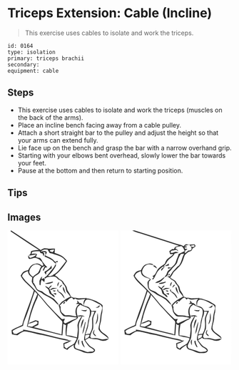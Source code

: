 # Triceps Extension: Cable (Incline)
> This exercise uses cables to isolate and work the triceps.

``` 
id: 0164 
type: isolation 
primary: triceps brachii 
secondary:  
equipment: cable 
``` 

## Steps

 - This exercise uses cables to isolate and work the triceps (muscles on the back of the arms).
 - Place an incline bench facing away from a cable pulley.
 - Attach a short straight bar to the pulley and adjust the height so that your arms can extend fully.
 - Lie face up on the bench and grasp the bar with a narrow overhand grip.
 - Starting with your elbows bent overhead, slowly lower the bar towards your feet.
 - Pause at the bottom and then return to starting position.

## Tips


## Images

<svg width="187pt" height="300" viewBox="0 0 187 225" xmlns="http://www.w3.org/2000/svg">
  <g fill="#FFF">
    <path d="M0 0h5.79c-.14.38-.44 1.13-.58 1.51C21.01 12 36.76 22.62 52.78 32.78c-4.38.03-8.69.81-12.91 1.96-.45 1.72-.91 3.44-1.37 5.16-1.02.8-2.03 1.61-3.04 2.43 4.36-.16 8.49-1.66 12.8-2.1-2.16 3.8-6.56 4.81-10.4 6.04a92.68 92.68 0 0 0-3.02-4.32c.13 2.04-.28 5.12 2.1 6 4.06-.04 7.98-2.91 12.05-1.35 3.8 1.08 6.63 3.92 9.27 6.69a190.6 190.6 0 0 0 2.3 5.27c-.74.36-1.49.72-2.24 1.09-2.61-1.99-5.5-4.34-9.01-3.89-3.02.5-6.26.97-8.74 2.9-2.7 2-4.16 5.12-5.7 8-2.34.66-4.73 1.24-6.93 2.3-2.78 1.52-4.15 4.54-5.76 7.1 4.71 10.51 15.09 16.39 22.19 25.02-5.65 19.68-14.76 38.24-19.69 58.14-5.98 2.77-12.11 5.24-17.79 8.62.14 2.32.28 4.65.58 6.96 3.03.68 6.09 1.29 9.17 1.71 3.74-2.65 7.4-6.14 12.13-6.71 10.05.85 19.52 4.72 29.49 6.07 15.2 3.57 30.34 7.34 45.66 10.38-3.35 1.07-6.66 2.22-9.89 3.61.18 2.72.35 5.44.51 8.16 2.01 1.02 4.05 1.99 6.12 2.9 2.97-3.51 6.87-5.9 10.72-8.3-.14 2.6.17 5.77 2.78 7.08 3.54 1.65 7.45 2.31 10.93 4.11 5.45 2.8 11.83 3.27 17.79 2.17 2.26-.46 4.83-2.48 4.32-5.02-2.13-3.67-6.77-4.48-9.5-7.51-2.5-2.83-5.03-5.65-6.91-8.95 2.06-1.25 4.17-2.39 6.3-3.5 3.42 1.57 7.19 1.97 10.91 1.94 5.25-.1 9.78 3.64 15.11 2.77 2.82.04 5.12-1.73 7.19-3.42-3.8-.09-7.47 1.13-11.26 1.04-3.74-.38-7.19-2.34-11-2.25-2.36.08-4.71.22-7.07.33-.46-.64-1.38-1.91-1.85-2.54.73-4.61 2.86-8.76 4.71-12.97 1.11-5.83-.12-11.81.36-17.68.73-4.57 3.09-8.65 5.06-12.77-2.63-.02-5.27.05-7.9.22-1.51-2.61-2.97-5.62-5.83-6.98-2.37-1.02-4.92-1.54-7.35-2.4 1.08-3.69 1.42-8.75 5.87-10 8.19.06 14.8 5.45 21.98 8.61 1.76 1.18 2.67 3.27 3.43 5.18-.34 3-1.43 5.87-2.02 8.83-1.49 5.25-1.15 10.78-2.38 16.08-.66 3.71-2.01 7.35-1.96 11.16 1.43 3.81 4.86 6.37 7.97 8.79 3.35 2.22 6.29 4.96 9.49 7.37-2.21-7.62-12.34-8.77-15.09-16.13-1.32-4.4.8-8.79 1.65-13.07 1.22-4.8.48-9.88 2.17-14.58.44-4.17.89-8.41.71-12.61-3.19-2.88-7.17-4.79-10.86-6.96-5.5-1.79-10.92-4.46-16.81-4.5l1.4-.91c-3.94.43-7.91.38-11.85.7-3.54.34-6.9-1.5-10.45-.99-1.56-.6-3.15-1.14-4.75-1.63-.96-3.47-2.91-6.51-4.89-9.46-1.97-2.77-1.47-6.6-3.68-9.23-1.5-1.91-3.09-3.76-4.17-5.95-1.53-3.38-5.62-4.12-8.04-6.64-1.57-1.79-3.49-3.2-5.69-4.13l.76-1.89C89 68.15 95.1 59.96 100.32 51.35c-2.79-3.12-5.43-6.5-9.11-8.62-3.78-2.18-8-3.41-12.03-5.01.32-2.35.55-4.71.63-7.08-2.64-.14-5.28.03-7.92.16-3.37.12-6.65-1.13-10.02-.84-2.17.57-4.02 1.88-5.94 2.98C39.37 21.85 22.74 10.84 6.02 0H187v225H0V0m147.9 129.81c2.97.91 8.35.03 6.81-4.17-1.55 2.44-4.04 3.65-6.81 4.17m3.62 8.88c-1.02 4.31-.16 8.88-1.57 13.12-.67 2.18-1.44 4.34-1.85 6.6 4.79-5.31 4.62-13.12 3.42-19.72m-5.29 28.01c-1.09 1.99-2.3 4.04-2.5 6.35 1.25 2.13 2.83 4.47 5.39 5.04-.81-2.06-2.44-3.55-4.07-4.97.49-2.12 1.17-4.23 1.18-6.42z"/>
    <path d="M55.66 35.71C57.31 34.4 59 33 61 32.27c2.18-.27 4.38-.12 6.56-.1 1.09 1.99 2.25 3.94 3.35 5.92 2.59.44 5.17 1.01 7.58 2.07 5.47 1.44 11.01 3.12 15.53 6.67 1.42 1.63 2.91 3.2 4.49 4.68-3.21 4.44-6.8 8.56-10.07 12.95-3.27 4.26-7.21 8.11-12.16 10.37l.56.47c-2.82.61-5.77 2.63-8.62 1.09 5.49-4.53 9.34-10.51 13.04-16.48.06-.75.2-2.24.27-2.99-.33.09-.97.28-1.29.37-1.28 4.49-4.88 7.6-7.56 11.24-3.13 4.2-6.44 8.42-10.88 11.33.49.4.97.81 1.44 1.23 1.67-.98 3.12-2.97 5.25-2.72 3.78-.31 7.66-1.08 11.44-.4 3.03.63 4.06 4.15 6.95 5.06 3.03 1.26 5.68 3.45 6.23 6.84 4.53 2.83 4.91 8.27 6.1 12.94 2.02 3 4.55 5.65 6.57 8.67-4.57 1.47-8.05 4.89-12.2 7.15-3.22 1.79-5.1 5.07-7.55 7.7 1.8 3.38 1.72 7.29 2.81 10.87 1.53 2.41 3.18 4.81 5.24 6.8 3.14 1.3 6.6 1.02 9.91.88 4.29.35 8.52 1.34 12.82 1.64-.34.49-1.02 1.49-1.36 1.99-6.64 1.7-12.37 5.57-18.71 8.02-.79-.79-1.58-1.6-2.35-2.4.74-1.86 1.5-3.71 2.26-5.55-2.05.04-4.54 1.68-6.21-.22-8.32-7.62-15.89-16.02-23.59-24.25-10.94-13.9-23.06-26.89-36.06-38.87-2.32-2.59-4.35-5.42-6.38-8.24.93-5.05 5.8-7.12 10.16-8.53-.2 4.84 3.18 8.34 7.16 10.47-.35 2.38-.88 4.73-.94 7.14.59 2.97 2.76 5.26 4.39 7.7 1.72 2.3 2.58 5.21 4.74 7.19 2.17 2.05 5.3 2.5 7.65 4.31 6.14 5.24 14.47 7.05 20.29 12.77 2.86 2.5 4.98 6.01 8.69 7.37-2.37-3.82-5.59-7.03-8.51-10.42-5.92-4.27-13.26-6.45-18.59-11.57-3.33-2.32-8.64-2.02-10.64-6.1-1.3-3.1-2.97-6.02-4.66-8.92l-.78.02c-.05-2.63-.35-5.3.17-7.89 2.41-5.62 11.16-5.97 11.84-12.59.73-3.76 3.41-7.62 7.48-8.03-1.55 2.36-2.86 4.89-3.45 7.67.4-.02 1.19-.07 1.59-.09.77-1.71 1.6-3.39 2.5-5.04 1.18-.17 2.36-.37 3.53-.6-3.48-2.74-5.92-6.34-8.46-9.89-.85-2.1-2.18-3.92-3.67-5.6-2.39-.45-4.74-1.04-7.09-1.64.67-1.63 1.28-3.28 1.83-4.95-3.01-.93-6.1-1-9.13-.09l.92-3.48c4.14-1.32 8.49-1.17 12.78-1.11.27 2.77 2.2 3.71 4.75 3.69.72 1.7 1.36 3.44 2.1 5.14.2-1.66.34-3.36.93-4.95a23.93 23.93 0 0 0-2.45-2.38c1.42.02 2.85.05 4.27.14-.07 1.49-.14 2.98-.19 4.47 1.34-1.39 2.68-3.03 2.22-5.09-2.92-2.65-6.8-.62-10.18-.41m7.25 9.28l.51-.8c4.23 2.12 8.66 3.88 12.57 6.6 1.78 2.25 3.96 4.11 6.18 5.91-.33-.83-.97-2.48-1.29-3.3.89.03 2.68.08 3.58.11 0-.56-.01-1.67-.01-2.23-1.41.51-2.78 1.11-4.22 1.51-1.93-1.72-3.53-3.8-5.73-5.2-3.67-2.75-8.33-3.67-12.04-6.34.16 1.25.31 2.49.45 3.74m-.14 24.19c-.12.41-.36 1.22-.49 1.63.81 1.25 1.6 2.5 2.4 3.75.24-1.46.51-2.92.71-4.39 3.05-2.09 5.75-4.68 9.01-6.49-.09-1.58-.19-3.16-.33-4.73-2.41 4.6-6.65 8.04-11.3 10.23m-9.1 15.75c.09 2.21.16 4.42.17 6.64.46.18 1.39.53 1.86.71.2-3.1.05-6.43 1.81-9.16 1.5 1.24 2.96 2.52 4.42 3.8.27-1.55.52-3.11.78-4.66-.54-.67-1.07-1.35-1.61-2.02-.92.49-2.75 1.49-3.67 1.98.18-1.23.55-3.7.74-4.94-2.04 2.2-3.22 4.98-4.5 7.65m9.28 4.34c4.44 1.91 9.58-.01 13.66-2.11-.14-.28-.42-.83-.56-1.11-4.25 1.52-8.79 1.89-13.1 3.22m21.29 4.97c1.16-2.44 2.09-5 2.7-7.63-2.54 1.71-3.53 4.69-2.7 7.63m3.19 2.32c1.75-1.52 3.32-3.23 4.68-5.1-2.71.17-4.23 2.65-4.68 5.1m-18.2.34c-1.91-1.3-3.72-2.88-6.06-3.35 1.42 2.01 3.34 3.54 5.05 5.27 2.36 2.44 1.13 6.91 4.35 8.67 2.51 1.56 4.15 4.51 7.27 4.95-.97-1.98-1.92-4.19-4.05-5.19-2.29-.81-2.48-3.32-3.27-5.26-1.21-1.32-1.71-3.05-2.39-4.66a16.22 16.22 0 0 0 4.65-4.65c-2.74-.04-3.99 2.44-5.55 4.22m24.13-2.22c-1.06 4.94 2.17 9.01 4.99 12.64-2.06-4.06-2.08-9-4.99-12.64m-21.97 4.49c.62.39 1.24.79 1.86 1.18 3.06-2.43 6.97-1.86 10.46-2.99-2.49-.38-5.02-.71-7.54-.64-1.63.74-3.15 1.71-4.78 2.45m12.55 2.88c1.8 1.92 4.11 3.24 6.06 4.99 2.47 2.16 3.61 5.41 6.08 7.59-1.04-5.56-5.3-10.14-10.5-12.13-.34-1.36-.7-2.72-1.13-4.05-.28 1.15-1.01 2.39-.51 3.6m-8.2-.83c1.56.89 4.75 3.15 4.98-.06-1.66-.03-3.32-.01-4.98.06m1.17 4.69c1.52.9 3.09 1.73 4.66 2.54l.4-2.68c-1.69.07-3.37.09-5.06.14z"/>
    <path d="M71.17 33.5c2.4-.75 4.86-1.39 7.4-1.15-.59 1.67-1.61 3.07-2.99 4.17-1.38-.51-2.77-.99-4.17-1.44l-.24-1.58zM45.8 57.31c3.95-1.18 8.13.51 10.95 3.3-2.38 3.28-2.89 7.53-5.41 10.69-2.78 2.23-5.97 3.96-8.41 6.62-3.02-1.71-5.81-4.35-6.36-7.94.52-5.42 3.79-11.01 9.23-12.67zM27.6 153.9c7.31-16.66 12.24-34.22 18.3-51.35 1.46 1.5 2.89 3.03 4.33 4.56-2.65 7.57-6.53 14.65-8.84 22.35-3.96 10.45-5.97 21.45-8.71 32.24 9.93 3.26 20.26 5.12 30.34 7.87 9.82 2.28 19.53 5.02 29.4 7.06.82-6.38.97-12.81 1.45-19.22 1.47.84 2.95 1.73 4.67 1.97a70.922 70.922 0 0 0-.44 17.65c3.43.79 6.79 1.88 10.26 2.53 2.8.71 5.9.64 8.37 2.31-1.3 2.81-2.81 5.5-4.27 8.22-4.1 3.25-9.21 4.98-12.9 8.79-1.27-.93-2.66-1.73-3.71-2.92-.16-1.64-.11-3.29-.12-4.94 3.24-.86 6.28-2.3 9.11-4.09 1.01-.46 2-.93 2.99-1.42-.84-.03-2.53-.1-3.37-.13-4.21-1.9-8.76-2.89-13.31-3.59-14.04-3.07-27.8-7.25-41.9-10.04-7.72-1.62-15.3-3.99-23.15-4.9.12.45.37 1.34.49 1.79-4.19 1.35-7.96 3.65-11.84 5.66-1.46-.25-2.92-.49-4.38-.72-.61-1.49-1.22-2.98-1.84-4.46 5.33-4.01 11.91-5.79 17.78-8.83.34-2.15.62-4.32 1.29-6.39z"/>
    <path d="M51.4 108.19c5.5 5.7 10.41 11.9 15.39 18.05 8.37 8.64 16.22 17.75 24.72 26.26 1.44 1.5.64 3.65.58 5.46-.64 5.76-.76 11.55-1.17 17.32-4.71-2.16-9.91-2.71-14.84-4.14-10.68-2.67-21.23-5.82-31.94-8.34 2.54-1.36 5.08-2.72 7.73-3.84.18-2.15.35-4.29.49-6.43-1.78-.44-3.55-.86-5.32-1.31-3.85 1.92-7.96 3.26-11.83 5.13 1.58-4.71 2.96-9.49 4.02-14.35 3.03-9.47 6.21-18.95 10.76-27.82.93-1.86 1.09-3.97 1.41-5.99zM98.76 120.46c2.62-3.11 5.44-6.51 9.54-7.6 1.05 1.19 2.1 2.38 3.19 3.53.53-.52 1.59-1.57 2.12-2.1 5.09 4.1 11.5.79 17.26 1.07-2.6 2.48-3.53 6.01-2.79 9.5-.28.54-.56 1.08-.86 1.61-1.64-2.42-3.56-4.69-6.76-4.6-.9-1.52-1.9-2.98-3.04-4.34.05 1.42.14 2.84.27 4.26-.92.58-1.84 1.18-2.75 1.79 2.1.07 4.2.13 6.3.26-7.16 4.14-8.43 13.66-5.15 20.71-2.74.04-5.44-.4-8.07-1.11-3.64-1.05-7.46-.55-11.2-.66-2.18-1.69-4.36-3.42-6.19-5.48-1.06-2.86-1.85-6.03-1.06-9.06-.62-.49-1.25-.97-1.87-1.45 2.77-3.4 6.11-6.38 9.97-8.46.36.71.72 1.42 1.09 2.13m-2.44-.24c-1.27.5-2.95 1.69-2.46 3.26 1.26.61 4.3-2.62 2.46-3.26z"/>
    <path d="M122.48 124.95c4.87 2.96 11.07 3.6 15.31 7.47 2.82 7.49-1.69 15.01-2.57 22.45-.9 9.93-6.31 18.94-6.35 29 2.55 4.09 5.26 8.12 8.51 11.68 2.82 2.07 6.25 3.36 8.36 6.31-.52.5-1.54 1.49-2.06 1.99-2.94-.06-5.84.35-8.73.84-3.47-.33-6.52-2.25-9.87-3.1-3.19-1.08-6.56-1.63-9.64-3-1.92-1.05-2.28-3.57-1.86-5.52 1.65-4.27 4.14-8.2 5.54-12.57.87-6.13.98-12.36.8-18.55-.51-6.38 3.76-11.61 5.76-17.36 1.02.1 3.05.29 4.07.39-3.5-3.07-8.01-2.25-12.08-1.17-1.18-4.81-2.03-10.13.31-14.76 1.22-1.63 2.95-2.79 4.5-4.1m1.21 9.21c2.56 1.47 5.42 2.17 8.38 2.01.61-.87 1.23-1.74 1.83-2.63-3.3 1.76-6.75-.02-10.21.62m.78 21.89c-.6 2.99-1.37 6.06-.72 9.11 1.01-5.49 4.06-10.46 4.4-16.08-2.24 1.65-3.03 4.41-3.68 6.97m6.22-1.92c-1.93 6.67-3.74 13.41-4.73 20.3 3.77-6.02 3.77-13.37 5.63-20.06-.23-.06-.68-.18-.9-.24m-10.48 39.28c.26-3.39-.11-6.79.4-10.16-3.09 2.63-2.1 7.04-.4 10.16m4.36-7.24c.11 4.2 2.13 8.25 5.32 10.98-.95-3.93-3.72-7.36-3.37-11.57-.49.15-1.47.44-1.95.59z"/>
    <path d="M141.04 136.44c1.79.17 3.57.31 5.36.42-1.47 4.03-3.51 7.92-4.18 12.2.15 5.6.97 11.3-.28 16.85-.88 2.78-2.26 5.37-3.48 8.02-2.45.33-4.94.47-7.33 1.19 1.37-5.42 4.18-10.42 4.71-16.05.29-3.86 1.85-7.49 1.91-11.37 2.26-3.34 3.19-7.27 3.29-11.26zM118.91 146.56c-.45-.58-.89-1.16-1.33-1.74 2.42-.14 4.84-.31 7.26-.52-2.91 4.21-5.77 8.62-6.81 13.71-.66 2.99.38 5.98.3 8.98-.2 4.45-1.03 8.84-1.35 13.27-1.01-.32-2.04-.64-3.06-.93-4.7-1.56-9.62-2.56-14.55-2.87-.15-6.31.81-12.58 1.84-18.78 4.94-1.98 8.84-5.79 13.79-7.7 1.56-.8 2.65-2.24 3.91-3.42zM35.11 156.82c4.23-.18 7.93-2.43 11.87-3.68 2.39-.44 4.75 1.69 2.95 3.96-2.64 2.06-5.89 3.15-8.66 5.03-2.46-.36-4.91-.75-7.38-1.04.42-1.42.83-2.84 1.22-4.27zM130.64 176.91c2.27-1.24 4.75-1.71 7.31-1.28-.14 4.33-4.11 5.82-7.41 7.42.06-2.05.1-4.1.1-6.14z"/>
  </g>
  <g fill="#333">
    <path d="M5.79 0h.23c16.72 10.84 33.35 21.85 49.91 32.94 1.92-1.1 3.77-2.41 5.94-2.98 3.37-.29 6.65.96 10.02.84 2.64-.13 5.28-.3 7.92-.16-.08 2.37-.31 4.73-.63 7.08 4.03 1.6 8.25 2.83 12.03 5.01 3.68 2.12 6.32 5.5 9.11 8.62C95.1 59.96 89 68.15 80.96 74.33l-.76 1.89c2.2.93 4.12 2.34 5.69 4.13 2.42 2.52 6.51 3.26 8.04 6.64 1.08 2.19 2.67 4.04 4.17 5.95 2.21 2.63 1.71 6.46 3.68 9.23 1.98 2.95 3.93 5.99 4.89 9.46 1.6.49 3.19 1.03 4.75 1.63 3.55-.51 6.91 1.33 10.45.99 3.94-.32 7.91-.27 11.85-.7l-1.4.91c5.89.04 11.31 2.71 16.81 4.5 3.69 2.17 7.67 4.08 10.86 6.96.18 4.2-.27 8.44-.71 12.61-1.69 4.7-.95 9.78-2.17 14.58-.85 4.28-2.97 8.67-1.65 13.07 2.75 7.36 12.88 8.51 15.09 16.13-3.2-2.41-6.14-5.15-9.49-7.37-3.11-2.42-6.54-4.98-7.97-8.79-.05-3.81 1.3-7.45 1.96-11.16 1.23-5.3.89-10.83 2.38-16.08.59-2.96 1.68-5.83 2.02-8.83-.76-1.91-1.67-4-3.43-5.18-7.18-3.16-13.79-8.55-21.98-8.61-4.45 1.25-4.79 6.31-5.87 10 2.43.86 4.98 1.38 7.35 2.4 2.86 1.36 4.32 4.37 5.83 6.98 2.63-.17 5.27-.24 7.9-.22-1.97 4.12-4.33 8.2-5.06 12.77-.48 5.87.75 11.85-.36 17.68-1.85 4.21-3.98 8.36-4.71 12.97.47.63 1.39 1.9 1.85 2.54 2.36-.11 4.71-.25 7.07-.33 3.81-.09 7.26 1.87 11 2.25 3.79.09 7.46-1.13 11.26-1.04-2.07 1.69-4.37 3.46-7.19 3.42-5.33.87-9.86-2.87-15.11-2.77-3.72.03-7.49-.37-10.91-1.94-2.13 1.11-4.24 2.25-6.3 3.5 1.88 3.3 4.41 6.12 6.91 8.95 2.73 3.03 7.37 3.84 9.5 7.51.51 2.54-2.06 4.56-4.32 5.02-5.96 1.1-12.34.63-17.79-2.17-3.48-1.8-7.39-2.46-10.93-4.11-2.61-1.31-2.92-4.48-2.78-7.08-3.85 2.4-7.75 4.79-10.72 8.3-2.07-.91-4.11-1.88-6.12-2.9-.16-2.72-.33-5.44-.51-8.16 3.23-1.39 6.54-2.54 9.89-3.61-15.32-3.04-30.46-6.81-45.66-10.38-9.97-1.35-19.44-5.22-29.49-6.07-4.73.57-8.39 4.06-12.13 6.71-3.08-.42-6.14-1.03-9.17-1.71-.3-2.31-.44-4.64-.58-6.96 5.68-3.38 11.81-5.85 17.79-8.62 4.93-19.9 14.04-38.46 19.69-58.14-7.1-8.63-17.48-14.51-22.19-25.02 1.61-2.56 2.98-5.58 5.76-7.1 2.2-1.06 4.59-1.64 6.93-2.3 1.54-2.88 3-6 5.7-8 2.48-1.93 5.72-2.4 8.74-2.9 3.51-.45 6.4 1.9 9.01 3.89.75-.37 1.5-.73 2.24-1.09a190.6 190.6 0 0 1-2.3-5.27c-2.64-2.77-5.47-5.61-9.27-6.69-4.07-1.56-7.99 1.31-12.05 1.35-2.38-.88-1.97-3.96-2.1-6a92.68 92.68 0 0 1 3.02 4.32c3.84-1.23 8.24-2.24 10.4-6.04-4.31.44-8.44 1.94-12.8 2.1a230.9 230.9 0 0 1 3.04-2.43c.46-1.72.92-3.44 1.37-5.16 4.22-1.15 8.53-1.93 12.91-1.96C36.76 22.62 21.01 12 5.21 1.51c.14-.38.44-1.13.58-1.51m49.87 35.71c3.38-.21 7.26-2.24 10.18.41.46 2.06-.88 3.7-2.22 5.09.05-1.49.12-2.98.19-4.47-1.42-.09-2.85-.12-4.27-.14.87.73 1.69 1.53 2.45 2.38-.59 1.59-.73 3.29-.93 4.95-.74-1.7-1.38-3.44-2.1-5.14-2.55.02-4.48-.92-4.75-3.69-4.29-.06-8.64-.21-12.78 1.11l-.92 3.48c3.03-.91 6.12-.84 9.13.09-.55 1.67-1.16 3.32-1.83 4.95 2.35.6 4.7 1.19 7.09 1.64 1.49 1.68 2.82 3.5 3.67 5.6 2.54 3.55 4.98 7.15 8.46 9.89-1.17.23-2.35.43-3.53.6-.9 1.65-1.73 3.33-2.5 5.04-.4.02-1.19.07-1.59.09.59-2.78 1.9-5.31 3.45-7.67-4.07.41-6.75 4.27-7.48 8.03-.68 6.62-9.43 6.97-11.84 12.59-.52 2.59-.22 5.26-.17 7.89l.78-.02c1.69 2.9 3.36 5.82 4.66 8.92 2 4.08 7.31 3.78 10.64 6.1 5.33 5.12 12.67 7.3 18.59 11.57 2.92 3.39 6.14 6.6 8.51 10.42-3.71-1.36-5.83-4.87-8.69-7.37-5.82-5.72-14.15-7.53-20.29-12.77-2.35-1.81-5.48-2.26-7.65-4.31-2.16-1.98-3.02-4.89-4.74-7.19-1.63-2.44-3.8-4.73-4.39-7.7.06-2.41.59-4.76.94-7.14-3.98-2.13-7.36-5.63-7.16-10.47-4.36 1.41-9.23 3.48-10.16 8.53 2.03 2.82 4.06 5.65 6.38 8.24 13 11.98 25.12 24.97 36.06 38.87 7.7 8.23 15.27 16.63 23.59 24.25 1.67 1.9 4.16.26 6.21.22-.76 1.84-1.52 3.69-2.26 5.55.77.8 1.56 1.61 2.35 2.4 6.34-2.45 12.07-6.32 18.71-8.02.34-.5 1.02-1.5 1.36-1.99-4.3-.3-8.53-1.29-12.82-1.64-3.31.14-6.77.42-9.91-.88-2.06-1.99-3.71-4.39-5.24-6.8-1.09-3.58-1.01-7.49-2.81-10.87 2.45-2.63 4.33-5.91 7.55-7.7 4.15-2.26 7.63-5.68 12.2-7.15-2.02-3.02-4.55-5.67-6.57-8.67-1.19-4.67-1.57-10.11-6.1-12.94-.55-3.39-3.2-5.58-6.23-6.84-2.89-.91-3.92-4.43-6.95-5.06-3.78-.68-7.66.09-11.44.4-2.13-.25-3.58 1.74-5.25 2.72-.47-.42-.95-.83-1.44-1.23 4.44-2.91 7.75-7.13 10.88-11.33 2.68-3.64 6.28-6.75 7.56-11.24.32-.09.96-.28 1.29-.37-.07.75-.21 2.24-.27 2.99-3.7 5.97-7.55 11.95-13.04 16.48 2.85 1.54 5.8-.48 8.62-1.09l-.56-.47c4.95-2.26 8.89-6.11 12.16-10.37 3.27-4.39 6.86-8.51 10.07-12.95a63.975 63.975 0 0 1-4.49-4.68c-4.52-3.55-10.06-5.23-15.53-6.67-2.41-1.06-4.99-1.63-7.58-2.07-1.1-1.98-2.26-3.93-3.35-5.92-2.18-.02-4.38-.17-6.56.1-2 .73-3.69 2.13-5.34 3.44m15.51-2.21l.24 1.58c1.4.45 2.79.93 4.17 1.44 1.38-1.1 2.4-2.5 2.99-4.17-2.54-.24-5 .4-7.4 1.15M45.8 57.31c-5.44 1.66-8.71 7.25-9.23 12.67.55 3.59 3.34 6.23 6.36 7.94 2.44-2.66 5.63-4.39 8.41-6.62 2.52-3.16 3.03-7.41 5.41-10.69-2.82-2.79-7-4.48-10.95-3.3M27.6 153.9c-.67 2.07-.95 4.24-1.29 6.39-5.87 3.04-12.45 4.82-17.78 8.83.62 1.48 1.23 2.97 1.84 4.46 1.46.23 2.92.47 4.38.72 3.88-2.01 7.65-4.31 11.84-5.66-.12-.45-.37-1.34-.49-1.79 7.85.91 15.43 3.28 23.15 4.9 14.1 2.79 27.86 6.97 41.9 10.04 4.55.7 9.1 1.69 13.31 3.59.84.03 2.53.1 3.37.13-.99.49-1.98.96-2.99 1.42-2.83 1.79-5.87 3.23-9.11 4.09.01 1.65-.04 3.3.12 4.94 1.05 1.19 2.44 1.99 3.71 2.92 3.69-3.81 8.8-5.54 12.9-8.79 1.46-2.72 2.97-5.41 4.27-8.22-2.47-1.67-5.57-1.6-8.37-2.31-3.47-.65-6.83-1.74-10.26-2.53-.59-5.88-.44-11.82.44-17.65-1.72-.24-3.2-1.13-4.67-1.97-.48 6.41-.63 12.84-1.45 19.22-9.87-2.04-19.58-4.78-29.4-7.06-10.08-2.75-20.41-4.61-30.34-7.87 2.74-10.79 4.75-21.79 8.71-32.24 2.31-7.7 6.19-14.78 8.84-22.35-1.44-1.53-2.87-3.06-4.33-4.56-6.06 17.13-10.99 34.69-18.3 51.35m23.8-45.71c-.32 2.02-.48 4.13-1.41 5.99-4.55 8.87-7.73 18.35-10.76 27.82-1.06 4.86-2.44 9.64-4.02 14.35 3.87-1.87 7.98-3.21 11.83-5.13 1.77.45 3.54.87 5.32 1.31-.14 2.14-.31 4.28-.49 6.43-2.65 1.12-5.19 2.48-7.73 3.84 10.71 2.52 21.26 5.67 31.94 8.34 4.93 1.43 10.13 1.98 14.84 4.14.41-5.77.53-11.56 1.17-17.32.06-1.81.86-3.96-.58-5.46-8.5-8.51-16.35-17.62-24.72-26.26-4.98-6.15-9.89-12.35-15.39-18.05m47.36 12.27c-.37-.71-.73-1.42-1.09-2.13-3.86 2.08-7.2 5.06-9.97 8.46.62.48 1.25.96 1.87 1.45-.79 3.03 0 6.2 1.06 9.06 1.83 2.06 4.01 3.79 6.19 5.48 3.74.11 7.56-.39 11.2.66 2.63.71 5.33 1.15 8.07 1.11-3.28-7.05-2.01-16.57 5.15-20.71-2.1-.13-4.2-.19-6.3-.26.91-.61 1.83-1.21 2.75-1.79-.13-1.42-.22-2.84-.27-4.26 1.14 1.36 2.14 2.82 3.04 4.34 3.2-.09 5.12 2.18 6.76 4.6.3-.53.58-1.07.86-1.61-.74-3.49.19-7.02 2.79-9.5-5.76-.28-12.17 3.03-17.26-1.07-.53.53-1.59 1.58-2.12 2.1-1.09-1.15-2.14-2.34-3.19-3.53-4.1 1.09-6.92 4.49-9.54 7.6m23.72 4.49c-1.55 1.31-3.28 2.47-4.5 4.1-2.34 4.63-1.49 9.95-.31 14.76 4.07-1.08 8.58-1.9 12.08 1.17-1.02-.1-3.05-.29-4.07-.39-2 5.75-6.27 10.98-5.76 17.36.18 6.19.07 12.42-.8 18.55-1.4 4.37-3.89 8.3-5.54 12.57-.42 1.95-.06 4.47 1.86 5.52 3.08 1.37 6.45 1.92 9.64 3 3.35.85 6.4 2.77 9.87 3.1 2.89-.49 5.79-.9 8.73-.84.52-.5 1.54-1.49 2.06-1.99-2.11-2.95-5.54-4.24-8.36-6.31-3.25-3.56-5.96-7.59-8.51-11.68.04-10.06 5.45-19.07 6.35-29 .88-7.44 5.39-14.96 2.57-22.45-4.24-3.87-10.44-4.51-15.31-7.47m18.56 11.49c-.1 3.99-1.03 7.92-3.29 11.26-.06 3.88-1.62 7.51-1.91 11.37-.53 5.63-3.34 10.63-4.71 16.05 2.39-.72 4.88-.86 7.33-1.19 1.22-2.65 2.6-5.24 3.48-8.02 1.25-5.55.43-11.25.28-16.85.67-4.28 2.71-8.17 4.18-12.2-1.79-.11-3.57-.25-5.36-.42m-22.13 10.12c-1.26 1.18-2.35 2.62-3.91 3.42-4.95 1.91-8.85 5.72-13.79 7.7-1.03 6.2-1.99 12.47-1.84 18.78 4.93.31 9.85 1.31 14.55 2.87 1.02.29 2.05.61 3.06.93.32-4.43 1.15-8.82 1.35-13.27.08-3-.96-5.99-.3-8.98 1.04-5.09 3.9-9.5 6.81-13.71-2.42.21-4.84.38-7.26.52.44.58.88 1.16 1.33 1.74m-83.8 10.26c-.39 1.43-.8 2.85-1.22 4.27 2.47.29 4.92.68 7.38 1.04 2.77-1.88 6.02-2.97 8.66-5.03 1.8-2.27-.56-4.4-2.95-3.96-3.94 1.25-7.64 3.5-11.87 3.68m95.53 20.09c0 2.04-.04 4.09-.1 6.14 3.3-1.6 7.27-3.09 7.41-7.42-2.56-.43-5.04.04-7.31 1.28z"/>
    <path d="M62.91 44.99c-.14-1.25-.29-2.49-.45-3.74 3.71 2.67 8.37 3.59 12.04 6.34 2.2 1.4 3.8 3.48 5.73 5.2 1.44-.4 2.81-1 4.22-1.51 0 .56.01 1.67.01 2.23-.9-.03-2.69-.08-3.58-.11.32.82.96 2.47 1.29 3.3-2.22-1.8-4.4-3.66-6.18-5.91-3.91-2.72-8.34-4.48-12.57-6.6l-.51.8zM62.77 69.18c4.65-2.19 8.89-5.63 11.3-10.23.14 1.57.24 3.15.33 4.73-3.26 1.81-5.96 4.4-9.01 6.49-.2 1.47-.47 2.93-.71 4.39-.8-1.25-1.59-2.5-2.4-3.75.13-.41.37-1.22.49-1.63zM53.67 84.93c1.28-2.67 2.46-5.45 4.5-7.65-.19 1.24-.56 3.71-.74 4.94.92-.49 2.75-1.49 3.67-1.98.54.67 1.07 1.35 1.61 2.02-.26 1.55-.51 3.11-.78 4.66-1.46-1.28-2.92-2.56-4.42-3.8-1.76 2.73-1.61 6.06-1.81 9.16-.47-.18-1.4-.53-1.86-.71-.01-2.22-.08-4.43-.17-6.64zM62.95 89.27c4.31-1.33 8.85-1.7 13.1-3.22.14.28.42.83.56 1.11-4.08 2.1-9.22 4.02-13.66 2.11zM84.24 94.24c-.83-2.94.16-5.92 2.7-7.63-.61 2.63-1.54 5.19-2.7 7.63zM87.43 96.56c.45-2.45 1.97-4.93 4.68-5.1a30.577 30.577 0 0 1-4.68 5.1zM69.23 96.9c1.56-1.78 2.81-4.26 5.55-4.22a16.22 16.22 0 0 1-4.65 4.65c.68 1.61 1.18 3.34 2.39 4.66.79 1.94.98 4.45 3.27 5.26 2.13 1 3.08 3.21 4.05 5.19-3.12-.44-4.76-3.39-7.27-4.95-3.22-1.76-1.99-6.23-4.35-8.67-1.71-1.73-3.63-3.26-5.05-5.27 2.34.47 4.15 2.05 6.06 3.35zM93.36 94.68c2.91 3.64 2.93 8.58 4.99 12.64-2.82-3.63-6.05-7.7-4.99-12.64z"/>
    <path d="M71.39 99.17c1.63-.74 3.15-1.71 4.78-2.45 2.52-.07 5.05.26 7.54.64-3.49 1.13-7.4.56-10.46 2.99-.62-.39-1.24-.79-1.86-1.18zM83.94 102.05c-.5-1.21.23-2.45.51-3.6.43 1.33.79 2.69 1.13 4.05 5.2 1.99 9.46 6.57 10.5 12.13-2.47-2.18-3.61-5.43-6.08-7.59-1.95-1.75-4.26-3.07-6.06-4.99zM75.74 101.22c1.66-.07 3.32-.09 4.98-.06-.23 3.21-3.42.95-4.98.06zM76.91 105.91c1.69-.05 3.37-.07 5.06-.14l-.4 2.68c-1.57-.81-3.14-1.64-4.66-2.54zM96.32 120.22c1.84.64-1.2 3.87-2.46 3.26-.49-1.57 1.19-2.76 2.46-3.26zM147.9 129.81c2.77-.52 5.26-1.73 6.81-4.17 1.54 4.2-3.84 5.08-6.81 4.17zM123.69 134.16c3.46-.64 6.91 1.14 10.21-.62-.6.89-1.22 1.76-1.83 2.63-2.96.16-5.82-.54-8.38-2.01zM151.52 138.69c1.2 6.6 1.37 14.41-3.42 19.72.41-2.26 1.18-4.42 1.85-6.6 1.41-4.24.55-8.81 1.57-13.12zM124.47 156.05c.65-2.56 1.44-5.32 3.68-6.97-.34 5.62-3.39 10.59-4.4 16.08-.65-3.05.12-6.12.72-9.11zM130.69 154.13c.22.06.67.18.9.24-1.86 6.69-1.86 14.04-5.63 20.06.99-6.89 2.8-13.63 4.73-20.3zM146.23 166.7c-.01 2.19-.69 4.3-1.18 6.42 1.63 1.42 3.26 2.91 4.07 4.97-2.56-.57-4.14-2.91-5.39-5.04.2-2.31 1.41-4.36 2.5-6.35zM120.21 193.41c-1.7-3.12-2.69-7.53.4-10.16-.51 3.37-.14 6.77-.4 10.16zM124.57 186.17c.48-.15 1.46-.44 1.95-.59-.35 4.21 2.42 7.64 3.37 11.57-3.19-2.73-5.21-6.78-5.32-10.98z"/>
  </g>
</svg>

<svg width="187pt" height="300" viewBox="0 0 187 225" xmlns="http://www.w3.org/2000/svg">
  <g fill="#FFF">
    <path d="M0 0h19.98c4.42 2.37 9.31 3.59 14.05 5.12 21.5 6.82 42.98 13.71 64.48 20.54-2.22.73-4.53 1.25-6.59 2.38-.78 1.14-1.28 2.44-1.9 3.67-.64-.08-1.92-.24-2.57-.33-1.67 1.14-3.32 2.31-4.98 3.46.43 1.7.91 3.38 1.42 5.06l5.28-.15c-2.34 2.9-5.39 5.04-8.46 7.09-3.31 2.14-4.65 6.03-6.07 9.5-4.12 3.26-9.35 5.46-12.14 10.12-2.5 3.69-3.28 9.07-8.3 10.24.48.54 1.42 1.61 1.89 2.15-.82.88-1.65 1.77-2.47 2.66.36.32 1.09.94 1.45 1.25 4.15-5.07 5.45-11.91 10.17-16.56 2.02-2.06 4.28-3.86 6.6-5.56.46.35.93.7 1.4 1.05-1.49 1.08-2.96 2.16-4.35 3.36.01.8.05 2.4.06 3.2 1.99-2.57 4.29-4.93 5.8-7.83l-2.2-.08c3.13-1.97 4.65-5.33 6.49-8.36 3.3-5.22 9.81-7.44 12.38-13.24 2.25-.44 4.5-.83 6.75-1.24-1.98-.65-4.04-1.99-6.18-1.23-2.55.56-5.44 2.85-7.76.44.57-.85 1.16-1.68 1.75-2.51 2.92-.47 5.79-1.19 8.69-1.78.85 1.01 1.73 1.99 2.64 2.95-.27-2.86-2.76-4.16-5.01-5.35.89-.75 1.77-1.49 2.65-2.24 2.65-.41 5.27-1.09 7.95-1.26 3.06 1.79 4.1 5.31 5.28 8.41-3.42 1.6-6.81 3.26-10.22 4.85-.39 2.6-1.41 5.03-2.53 7.38-1.35 2.8-1.59 6.04-3.27 8.71-1.59 2.79-4.29 4.62-6.62 6.74-1.32-.14-2.64-.26-3.96-.36-.28-.19-.84-.56-1.12-.75l-.28 2.92c1.94-.39 3.88-.79 5.81-1.21-2.2 2.02-5.05 3.54-6.61 6.18-1.35 2.8-1.75 6.29-4.78 7.93.58.35 1.16.71 1.74 1.07 1-.94 2.02-1.86 3.02-2.79 1.22-.15 2.43-.32 3.65-.47.21-.79.44-1.58.64-2.37-1 .67-3 2.02-4 2.69.51-1.66 1.02-3.33 1.54-4.99 1.78-1.58 3.69-3.08 5.1-5.03 2.82-4.53 8.14-7.21 9.7-12.57 1.06-4.83 3.04-9.41 6.06-13.34 1.79-.11 3.58-.23 5.37-.34-3.76 6.28-4.12 14.04-8.69 19.93-3.72 1.83-5.63 5.64-8.66 8.27-2.93 2.72-4.28 6.63-6.89 9.61-1.67.07-3.34.17-5 .43 4.17.75 6.2 4.78 9.95 6.31 2.63 1.11 4.3 3.4 5.07 6.09 4.34 3.01 4.79 8.33 6.08 12.98 1.89 3.06 4.43 5.65 6.47 8.62-7.36 3.7-14.87 7.97-19.68 14.88 1.58 3.46 1.72 7.31 2.82 10.9 1.41 2.45 3.09 4.83 5.19 6.74 3.8 1.77 8.08.66 12.09 1.16 3.67.48 7.55.72 10.78 2.71-7.06 2.12-13.43 5.85-20.16 8.74-.81-.81-1.61-1.62-2.4-2.43.74-1.83 1.5-3.65 2.26-5.47-2.25.21-4.94 1.41-6.67-.69-8.29-7.72-15.94-16.11-23.62-24.44-6.81-8.76-14.2-17.06-21.99-24.97-6.51-7.35-14.54-13.33-20.03-21.57 1.13-4.93 5.78-7.08 10.15-8.5.58 2.51.71 5.42 2.79 7.24 3.41 3.57 8.6 3.95 12.91 5.85-1.73 2.25-4.83 4.19-4.36 7.46.21 3.61.32 7.6 2.76 10.52 2.55 3.37 7.09 3.98 10.21 6.64 4.37 3.65 9.99 5.14 14.58 8.44 5.09 2.75 7.9 8.35 13.14 10.85-3.66-5.2-7.5-10.87-13.51-13.53-4.12-2.54-8.79-4.22-12.38-7.53-3.12-3-8.07-2.77-11.1-5.88-2.8-3.42-1.58-8.2-1.5-12.24 1.1-1.11 2.19-2.22 3.28-3.34-.58-.83-1.16-1.66-1.75-2.49-5.29-1.81-12.01-4.22-12.98-10.56.52-5.15 3.48-10.36 8.47-12.35 3.59-1.36 7.34.39 10.96.67-3.6-3.83-9.19-2.45-13.47-.79-3.85 1.74-5.85 5.67-7.69 9.24-2.35.65-4.75 1.23-6.96 2.29-2.75 1.53-4.11 4.52-5.7 7.07 4.65 10.56 15.1 16.39 22.17 25.06-3.75 12.42-8.38 24.55-12.99 36.68-2.18 7.14-5.33 13.99-6.65 21.37-5.97 2.87-12.16 5.28-17.86 8.71.17 2.34.31 4.7.66 7.03 3.07.63 6.14 1.2 9.24 1.61 3.47-2.62 6.93-5.68 11.29-6.66 6.32.16 12.41 2.18 18.54 3.56 5.61 1.76 11.52 2.14 17.18 3.72 13.24 3.42 26.62 6.25 39.98 9.18-3.31 1.06-6.59 2.2-9.77 3.6.21 2.56.21 5.16.69 7.7 1.51 1.8 4.03 2.34 6.09 3.33 2.87-3.67 6.95-5.91 10.77-8.43-.89 3.47.97 7.34 4.63 8.07 6.76 1.52 12.65 6.16 19.81 5.92 4-.01 9.85.32 11.35-4.41-.68-4.29-5.96-5.14-8.76-7.78-2.87-3.02-5.64-6.18-7.75-9.79 2.27-1.38 4.61-2.65 6.91-3.98.31.38.93 1.16 1.24 1.55 5.26 1.16 10.87.19 15.93 2.32 4.99 2.16 11.41 2.1 15.41-2.04-3.81-.31-7.48 1.12-11.27.98-3.73-.41-7.19-2.36-10.98-2.27-2.37.08-4.73.22-7.1.32l-1.8-2.44c.64-4.66 2.83-8.82 4.7-13.06 1.1-5.85-.16-11.84.34-17.72.77-4.55 3.09-8.62 5.07-12.72-2.65-.03-5.3.05-7.95.2-1.36-2.46-2.71-5.17-5.2-6.67-2.17-1.18-4.63-1.62-6.98-2.3-.17-4.01.31-9.09 4.92-10.36 6.99-.01 13.03 4.05 19 7.18 3.87 1.01 7.48 5.27 5.9 9.35-1.43 5.29-2.79 10.64-3 16.15-.32 5.83-2.73 11.36-2.86 17.2 3.44 7.33 11.64 10.48 17.17 15.96-.28-3.9-4.11-5.63-6.79-7.77-3.58-2.64-8.19-5.48-8.43-10.43-.04-5.81 2.98-11.15 2.91-16.98-.09-3.13.69-6.14 1.49-9.13.22-3.96.82-7.95.55-11.92-1.94-2.17-4.78-3.2-7.13-4.83-4-2.89-8.91-3.89-13.51-5.4-2.14-1.06-4.52-1.25-6.87-1.11.26-.27.79-.79 1.05-1.05-3.89.44-7.82.39-11.72.72-3.5.41-6.8-1.69-10.31-.91-1.6-.63-3.23-1.21-4.87-1.75-.9-3.49-2.86-6.53-4.89-9.46-1.99-2.74-1.36-6.58-3.6-9.18-1.53-1.9-3.16-3.75-4.2-5.98-1.91-4.19-7.4-4.48-9.98-8.12 2.77-2.45 3.91-6.01 5.88-9.01 3.67-2.98 6.78-6.54 10.14-9.86 4.07-4.68 5.69-10.82 7.74-16.52 1.12-3.59 4.61-5.41 7.3-7.69 1.44-.43 2.94-.77 4.29-1.48 1.1-1.35 1.72-3.01 2.49-4.55 2.29-.17 3.72-1.71 4.74-3.61-.37-.69-1.11-2.07-1.49-2.76-4.37.05-8.73.78-13.09-.02-2.53-.65-4.06 1.84-5.68 3.28-3.15-2.62-7.36-2.74-11.1-3.97C71.46 15.13 47.75 7.56 24.04 0H187v225H0V0m81.54 55.53c-.94.94-1.82 2.04-3.24 2.22-.36.65-3.96 1.82-2.12 2.21 1.84-.07 3.62-.59 5.41-1.01-.03-1.14-.05-2.28-.05-3.42m-26.41 3.85c2.07 1.8 4.32 3.41 6.84 4.51-1.27-2.18-4.03-6.58-6.84-4.51m10.76 24.84c-2.47 1.18-5.01 2.25-7.21 3.91 7.15 1.12 12.68-4.74 16.48-9.99-3.59 1.25-5.84 4.56-9.27 6.08m-1.34 5.51c4.01 1.14 8.49-.75 12.07-2.57-.15-.29-.44-.87-.58-1.15-3.71 1.69-8.14 1.19-11.49 3.72m19.79 4.41c1.09-2.36 1.98-4.82 2.58-7.35-2.71 1.39-3.46 4.59-2.58 7.35m3.22 2.24c1.41-1.23 2.73-2.56 4.04-3.9-.2-.32-.61-.97-.81-1.3-1.52 1.44-2.93 3.04-3.23 5.2m-18.33.54c-1.88-1.28-3.6-2.99-5.98-3.25 1.5 2.19 3.74 3.69 5.43 5.7 1.24 2.04 1.34 4.51 2.23 6.7 1.65 1.62 3.75 2.75 5.3 4.49.82 1.25 2.19 1.51 3.57 1.63-1.01-2.24-2.38-4.36-4.71-5.4-1.87-.84-1.72-3.24-2.54-4.85-1.28-1.3-1.74-3.08-2.42-4.72 1.89-1.06 3.42-2.59 4.57-4.41-2.77-.27-3.91 2.39-5.45 4.11m23.8-.94c0 4.39 2.54 8.15 5.43 11.24-1.96-3.16-2.13-6.97-3.58-10.34-.03-.75-1.31-2.26-1.85-.9m-21.65 3.19c.63.4 1.26.79 1.91 1.18 2.95-2.57 6.9-1.61 10.25-3.02-2.45-.34-4.92-.64-7.39-.65-1.63.75-3.14 1.74-4.77 2.49M83.92 102c2.07 2.31 4.94 3.7 7.04 5.98 1.91 2 2.75 4.86 5.09 6.47-1.11-5.44-5.28-10.05-10.48-11.9-.29-1.33-.61-2.65-.96-3.96-.55 1.03-1.24 2.23-.69 3.41m-8.07-.95c1.43.99 2.97 2.32 4.84 1.72.09-2.56-3.24-1.38-4.84-1.72m1.16 4.83c1.48.97 3.04 1.81 4.65 2.54l.28-2.67c-1.64.06-3.29.08-4.93.13m70.93 23.89c2.82.93 8.24.16 6.85-3.91-1.83 2.05-4.07 3.51-6.85 3.91m3.55 9.02c-.75 3.4-.5 6.9-.89 10.34-.58 3.11-1.95 6.02-2.47 9.15 4.79-5.16 4.62-13.01 3.36-19.49m-5.41 28.08c-.63 1.13-1.19 2.29-1.69 3.49-1.78 3.08 1.62 7.13 4.71 7.48-.87-1.96-2.48-3.36-4.08-4.71.48-2.06 1.48-4.11 1.06-6.26z"/>
    <path d="M107.54 26.58c2.67-1.45 5.69-2.01 8.65-2.54 1.87 2.2 4.65 4.73 3.41 7.94-1.1 1.78-3.2 1.61-5.01 1.79-1.95 1.51-3.59 3.5-5.94 4.41l-.32-.96c.23-.52.69-1.55.92-2.06l-1.1-.54c1.6-.97 3.17-1.99 4.72-3.06-1.06-.92-2.28-1.12-3.5-.17-.31-.71-.94-2.14-1.25-2.86.9-.01 2.71-.04 3.61-.05-.1-.4-.31-1.21-.41-1.61-.94-.08-2.83-.22-3.78-.29zM118.37 25.81c2.07-.63 4.19-1.17 6.36-.91-.07.71-.2 2.14-.27 2.85-2.26.28-4.63.12-6.09-1.94zM30.77 146.53c5.46-14.5 10.06-29.3 15.11-43.94 1.47 1.48 2.91 2.99 4.34 4.51-1.69 4.75-3.73 9.36-5.8 13.95-3.06 7.97-5.75 16.09-7.9 24.36-1.53 5.32-2.03 10.89-3.89 16.13 1.62.87 3.38 1.39 5.17 1.79 18.22 4.4 36.35 9.16 54.63 13.33.86-6.48.9-13.01 1.53-19.51.6.5 1.8 1.51 2.4 2.01h2.24c-.99 5.93-1.08 11.98-.48 17.95 3.67.71 7.22 1.96 10.92 2.61 2.57.62 5.54.44 7.66 2.27-1.3 2.76-2.81 5.41-4.25 8.09-4.07 3.29-9.22 4.93-12.86 8.79-1.29-.93-2.72-1.71-3.76-2.94-.14-1.66-.06-3.32-.04-4.97 4.28-1 8.01-3.34 11.75-5.54-.76 0-2.29-.02-3.05-.02-4.22-1.95-8.79-2.92-13.36-3.62-14.03-3.08-27.8-7.25-41.89-10.04-7.72-1.61-15.3-4-23.16-4.88.12.45.37 1.36.49 1.81-4.19 1.3-7.92 3.63-11.79 5.6-1.42-.21-2.84-.41-4.27-.59-.66-1.48-1.32-2.95-2-4.42 5.22-4.26 12.01-5.84 17.86-9.02.23-4.91 2.43-9.31 4.4-13.71z"/>
    <path d="M51.32 108.18c5.77 5.78 10.68 12.31 15.92 18.56 8.1 8.25 15.54 17.11 23.79 25.21 1.11 1 1.58 2.51 1.26 3.97-.76 6.45-.96 12.94-1.39 19.41-1.89-.81-3.79-1.61-5.8-2.04-13.78-3.08-27.29-7.19-40.99-10.56 2.57-1.29 5.11-2.64 7.76-3.74.18-2.14.35-4.28.51-6.42-1.77-.47-3.55-.89-5.31-1.37-3.83 1.91-7.88 3.29-11.8 5.01 1.39-4.36 2.81-8.71 3.7-13.2 2.21-7.43 4.79-14.75 7.76-21.91 1.63-4.28 4.72-8.12 4.59-12.92zM98.74 119.83c3.18-2.34 5.49-6.24 9.67-6.89 1.03 1.18 2.08 2.35 3.17 3.47.51-.53 1.54-1.61 2.05-2.14 5.06 4.21 11.55.76 17.33 1.09-3.61 2.93-3.56 7.79-2.1 11.81-2.97-1.73-4.55-5.55-8.47-5.32-.76-1.56-1.76-2.98-3.01-4.18.07 1.36.18 2.73.31 4.09-.9.61-1.79 1.23-2.68 1.86 2.06.05 4.11.1 6.17.23-7.02 4.14-8.43 13.56-5.11 20.54-1.22.04-2.45.09-3.67.14-4.91-1.84-10.12-1.74-15.26-1.89-2.6-1.12-4.56-3.35-6.5-5.35-1.05-2.8-1.88-5.94-1.04-8.91-.42-.38-1.26-1.13-1.68-1.51 2.36-3.55 5.78-6.26 9.32-8.56.48.52.98 1.03 1.5 1.52m-4.77 3.66c1-.05 1.85-.51 2.55-1.38.07-.44.2-1.32.27-1.76-1.38-.17-3.55 1.62-2.82 3.14z"/>
    <path d="M117.94 129.13c1.18-1.77 3.09-2.88 4.74-4.17 4.05 2.27 8.49 3.68 12.73 5.54 1.06.64 2.36 1.39 2.64 2.71 2.23 7.32-2 14.5-2.85 21.72-.87 9.93-6.37 18.92-6.31 28.98 2.54 4.09 5.26 8.11 8.5 11.67 2.9 2.07 6.41 3.39 8.46 6.49-1.21.71-2.28 2.01-3.82 1.88-3.4-.19-6.87 1.47-10.15.07-4.86-2-9.93-3.36-14.96-4.82-3.17-.56-4.29-4.43-2.99-7.06 1.69-3.89 3.86-7.59 5.2-11.63.93-6.43.93-12.95.8-19.43-.27-5.57 3.43-10.15 5.16-15.2.5-2.17 3.19-.55 4.59-.95-1.57-.82-3.09-1.84-4.85-2.21-2.4-.03-4.74.69-7.09 1.13-1.27-4.79-2.08-10.09.2-14.72m5.85 5.18c2.56 1.37 5.38 1.99 8.29 1.86.6-.88 1.21-1.76 1.81-2.65-3.28 1.96-6.71-.3-10.1.79m.69 21.7c-.48 2.96-1.62 6.04-.6 9.01.78-5.45 4.03-10.28 4.21-15.81-2.32 1.51-2.93 4.32-3.61 6.8m1.49 18.29c1.31-2.28 2.61-4.65 3.01-7.29.66-4.49 2.15-8.84 2.46-13.38-3.22 6.38-4.13 13.71-5.47 20.67m-5.89 18.94c.71-3.2-.3-6.5.67-9.7-3.47 2.08-2.08 6.75-.67 9.7m4.56-7.17c-.22 3.72 1.86 6.92 3.63 10.01.42.14 1.26.41 1.68.55-1.3-3.63-3.85-7.01-3.33-11.05-.5.12-1.49.37-1.98.49z"/>
    <path d="M141.03 136.43c1.78.18 3.56.31 5.35.44-1.81 5.23-5.06 10.41-4 16.16.86 7.27.08 15.06-4.32 21.1-2.33.03-4.66.25-6.87 1.04 1.11-5.16 3.88-9.82 4.5-15.1.47-4.31 1.65-8.49 2.38-12.73 1.93-3.34 2.95-7.04 2.96-10.91zM118.91 146.62c-.44-.6-.87-1.2-1.3-1.8 2.41-.13 4.81-.31 7.22-.52-2.89 4.21-5.76 8.6-6.8 13.68-.68 2.99.38 5.98.29 8.99-.18 4.46-1.05 8.87-1.34 13.32-5.66-1.89-11.55-3.67-17.56-3.7-.24-6.37.74-12.72 1.85-18.97 4.96-1.87 8.74-5.79 13.7-7.6 1.6-.76 2.69-2.21 3.94-3.4zM35.12 156.69c4.27.15 7.92-2.41 11.89-3.55 2.38-.44 4.65 1.72 2.92 3.97-2.67 2.01-5.82 3.32-8.76 4.87-2.44-.09-4.84-.61-7.25-.9.41-1.46.81-2.92 1.2-4.39zM130.65 176.97c2.2-1.27 4.62-1.81 7.15-1.35l-1.02 4.02c-2.05 1.18-4.14 2.3-6.25 3.4.08-2.03.11-4.05.12-6.07z"/>
  </g>
  <g fill="#333">
    <path d="M19.98 0h4.06c23.71 7.56 47.42 15.13 71.14 22.67 3.74 1.23 7.95 1.35 11.1 3.97 1.62-1.44 3.15-3.93 5.68-3.28 4.36.8 8.72.07 13.09.02.38.69 1.12 2.07 1.49 2.76-1.02 1.9-2.45 3.44-4.74 3.61-.77 1.54-1.39 3.2-2.49 4.55-1.35.71-2.85 1.05-4.29 1.48-2.69 2.28-6.18 4.1-7.3 7.69-2.05 5.7-3.67 11.84-7.74 16.52-3.36 3.32-6.47 6.88-10.14 9.86-1.97 3-3.11 6.56-5.88 9.01 2.58 3.64 8.07 3.93 9.98 8.12 1.04 2.23 2.67 4.08 4.2 5.98 2.24 2.6 1.61 6.44 3.6 9.18 2.03 2.93 3.99 5.97 4.89 9.46 1.64.54 3.27 1.12 4.87 1.75 3.51-.78 6.81 1.32 10.31.91 3.9-.33 7.83-.28 11.72-.72-.26.26-.79.78-1.05 1.05 2.35-.14 4.73.05 6.87 1.11 4.6 1.51 9.51 2.51 13.51 5.4 2.35 1.63 5.19 2.66 7.13 4.83.27 3.97-.33 7.96-.55 11.92-.8 2.99-1.58 6-1.49 9.13.07 5.83-2.95 11.17-2.91 16.98.24 4.95 4.85 7.79 8.43 10.43 2.68 2.14 6.51 3.87 6.79 7.77-5.53-5.48-13.73-8.63-17.17-15.96.13-5.84 2.54-11.37 2.86-17.2.21-5.51 1.57-10.86 3-16.15 1.58-4.08-2.03-8.34-5.9-9.35-5.97-3.13-12.01-7.19-19-7.18-4.61 1.27-5.09 6.35-4.92 10.36 2.35.68 4.81 1.12 6.98 2.3 2.49 1.5 3.84 4.21 5.2 6.67 2.65-.15 5.3-.23 7.95-.2-1.98 4.1-4.3 8.17-5.07 12.72-.5 5.88.76 11.87-.34 17.72-1.87 4.24-4.06 8.4-4.7 13.06l1.8 2.44c2.37-.1 4.73-.24 7.1-.32 3.79-.09 7.25 1.86 10.98 2.27 3.79.14 7.46-1.29 11.27-.98-4 4.14-10.42 4.2-15.41 2.04-5.06-2.13-10.67-1.16-15.93-2.32-.31-.39-.93-1.17-1.24-1.55-2.3 1.33-4.64 2.6-6.91 3.98 2.11 3.61 4.88 6.77 7.75 9.79 2.8 2.64 8.08 3.49 8.76 7.78-1.5 4.73-7.35 4.4-11.35 4.41-7.16.24-13.05-4.4-19.81-5.92-3.66-.73-5.52-4.6-4.63-8.07-3.82 2.52-7.9 4.76-10.77 8.43-2.06-.99-4.58-1.53-6.09-3.33-.48-2.54-.48-5.14-.69-7.7 3.18-1.4 6.46-2.54 9.77-3.6-13.36-2.93-26.74-5.76-39.98-9.18-5.66-1.58-11.57-1.96-17.18-3.72-6.13-1.38-12.22-3.4-18.54-3.56-4.36.98-7.82 4.04-11.29 6.66-3.1-.41-6.17-.98-9.24-1.61-.35-2.33-.49-4.69-.66-7.03 5.7-3.43 11.89-5.84 17.86-8.71 1.32-7.38 4.47-14.23 6.65-21.37 4.61-12.13 9.24-24.26 12.99-36.68-7.07-8.67-17.52-14.5-22.17-25.06 1.59-2.55 2.95-5.54 5.7-7.07 2.21-1.06 4.61-1.64 6.96-2.29 1.84-3.57 3.84-7.5 7.69-9.24 4.28-1.66 9.87-3.04 13.47.79-3.62-.28-7.37-2.03-10.96-.67-4.99 1.99-7.95 7.2-8.47 12.35.97 6.34 7.69 8.75 12.98 10.56.59.83 1.17 1.66 1.75 2.49-1.09 1.12-2.18 2.23-3.28 3.34-.08 4.04-1.3 8.82 1.5 12.24 3.03 3.11 7.98 2.88 11.1 5.88 3.59 3.31 8.26 4.99 12.38 7.53 6.01 2.66 9.85 8.33 13.51 13.53-5.24-2.5-8.05-8.1-13.14-10.85-4.59-3.3-10.21-4.79-14.58-8.44-3.12-2.66-7.66-3.27-10.21-6.64-2.44-2.92-2.55-6.91-2.76-10.52-.47-3.27 2.63-5.21 4.36-7.46-4.31-1.9-9.5-2.28-12.91-5.85-2.08-1.82-2.21-4.73-2.79-7.24-4.37 1.42-9.02 3.57-10.15 8.5 5.49 8.24 13.52 14.22 20.03 21.57 7.79 7.91 15.18 16.21 21.99 24.97 7.68 8.33 15.33 16.72 23.62 24.44 1.73 2.1 4.42.9 6.67.69-.76 1.82-1.52 3.64-2.26 5.47.79.81 1.59 1.62 2.4 2.43 6.73-2.89 13.1-6.62 20.16-8.74-3.23-1.99-7.11-2.23-10.78-2.71-4.01-.5-8.29.61-12.09-1.16-2.1-1.91-3.78-4.29-5.19-6.74-1.1-3.59-1.24-7.44-2.82-10.9 4.81-6.91 12.32-11.18 19.68-14.88-2.04-2.97-4.58-5.56-6.47-8.62-1.29-4.65-1.74-9.97-6.08-12.98-.77-2.69-2.44-4.98-5.07-6.09-3.75-1.53-5.78-5.56-9.95-6.31 1.66-.26 3.33-.36 5-.43 2.61-2.98 3.96-6.89 6.89-9.61 3.03-2.63 4.94-6.44 8.66-8.27 4.57-5.89 4.93-13.65 8.69-19.93-1.79.11-3.58.23-5.37.34-3.02 3.93-5 8.51-6.06 13.34-1.56 5.36-6.88 8.04-9.7 12.57-1.41 1.95-3.32 3.45-5.1 5.03-.52 1.66-1.03 3.33-1.54 4.99 1-.67 3-2.02 4-2.69-.2.79-.43 1.58-.64 2.37-1.22.15-2.43.32-3.65.47-1 .93-2.02 1.85-3.02 2.79-.58-.36-1.16-.72-1.74-1.07 3.03-1.64 3.43-5.13 4.78-7.93 1.56-2.64 4.41-4.16 6.61-6.18-1.93.42-3.87.82-5.81 1.21l.28-2.92c.28.19.84.56 1.12.75 1.32.1 2.64.22 3.96.36 2.33-2.12 5.03-3.95 6.62-6.74 1.68-2.67 1.92-5.91 3.27-8.71 1.12-2.35 2.14-4.78 2.53-7.38 3.41-1.59 6.8-3.25 10.22-4.85-1.18-3.1-2.22-6.62-5.28-8.41-2.68.17-5.3.85-7.95 1.26-.88.75-1.76 1.49-2.65 2.24 2.25 1.19 4.74 2.49 5.01 5.35-.91-.96-1.79-1.94-2.64-2.95-2.9.59-5.77 1.31-8.69 1.78-.59.83-1.18 1.66-1.75 2.51 2.32 2.41 5.21.12 7.76-.44 2.14-.76 4.2.58 6.18 1.23-2.25.41-4.5.8-6.75 1.24-2.57 5.8-9.08 8.02-12.38 13.24-1.84 3.03-3.36 6.39-6.49 8.36l2.2.08c-1.51 2.9-3.81 5.26-5.8 7.83-.01-.8-.05-2.4-.06-3.2 1.39-1.2 2.86-2.28 4.35-3.36-.47-.35-.94-.7-1.4-1.05-2.32 1.7-4.58 3.5-6.6 5.56-4.72 4.65-6.02 11.49-10.17 16.56-.36-.31-1.09-.93-1.45-1.25.82-.89 1.65-1.78 2.47-2.66-.47-.54-1.41-1.61-1.89-2.15 5.02-1.17 5.8-6.55 8.3-10.24 2.79-4.66 8.02-6.86 12.14-10.12 1.42-3.47 2.76-7.36 6.07-9.5 3.07-2.05 6.12-4.19 8.46-7.09l-5.28.15c-.51-1.68-.99-3.36-1.42-5.06 1.66-1.15 3.31-2.32 4.98-3.46.65.09 1.93.25 2.57.33.62-1.23 1.12-2.53 1.9-3.67 2.06-1.13 4.37-1.65 6.59-2.38-21.5-6.83-42.98-13.72-64.48-20.54C29.29 3.59 24.4 2.37 19.98 0m87.56 26.58c.95.07 2.84.21 3.78.29.1.4.31 1.21.41 1.61-.9.01-2.71.04-3.61.05.31.72.94 2.15 1.25 2.86 1.22-.95 2.44-.75 3.5.17a94.949 94.949 0 0 1-4.72 3.06l1.1.54c-.23.51-.69 1.54-.92 2.06l.32.96c2.35-.91 3.99-2.9 5.94-4.41 1.81-.18 3.91-.01 5.01-1.79 1.24-3.21-1.54-5.74-3.41-7.94-2.96.53-5.98 1.09-8.65 2.54m10.83-.77c1.46 2.06 3.83 2.22 6.09 1.94.07-.71.2-2.14.27-2.85-2.17-.26-4.29.28-6.36.91m-87.6 120.72c-1.97 4.4-4.17 8.8-4.4 13.71-5.85 3.18-12.64 4.76-17.86 9.02.68 1.47 1.34 2.94 2 4.42 1.43.18 2.85.38 4.27.59 3.87-1.97 7.6-4.3 11.79-5.6-.12-.45-.37-1.36-.49-1.81 7.86.88 15.44 3.27 23.16 4.88 14.09 2.79 27.86 6.96 41.89 10.04 4.57.7 9.14 1.67 13.36 3.62.76 0 2.29.02 3.05.02-3.74 2.2-7.47 4.54-11.75 5.54-.02 1.65-.1 3.31.04 4.97 1.04 1.23 2.47 2.01 3.76 2.94 3.64-3.86 8.79-5.5 12.86-8.79 1.44-2.68 2.95-5.33 4.25-8.09-2.12-1.83-5.09-1.65-7.66-2.27-3.7-.65-7.25-1.9-10.92-2.61-.6-5.97-.51-12.02.48-17.95h-2.24c-.6-.5-1.8-1.51-2.4-2.01-.63 6.5-.67 13.03-1.53 19.51-18.28-4.17-36.41-8.93-54.63-13.33-1.79-.4-3.55-.92-5.17-1.79 1.86-5.24 2.36-10.81 3.89-16.13 2.15-8.27 4.84-16.39 7.9-24.36 2.07-4.59 4.11-9.2 5.8-13.95-1.43-1.52-2.87-3.03-4.34-4.51-5.05 14.64-9.65 29.44-15.11 43.94m20.55-38.35c.13 4.8-2.96 8.64-4.59 12.92-2.97 7.16-5.55 14.48-7.76 21.91-.89 4.49-2.31 8.84-3.7 13.2 3.92-1.72 7.97-3.1 11.8-5.01 1.76.48 3.54.9 5.31 1.37-.16 2.14-.33 4.28-.51 6.42-2.65 1.1-5.19 2.45-7.76 3.74 13.7 3.37 27.21 7.48 40.99 10.56 2.01.43 3.91 1.23 5.8 2.04.43-6.47.63-12.96 1.39-19.41.32-1.46-.15-2.97-1.26-3.97-8.25-8.1-15.69-16.96-23.79-25.21-5.24-6.25-10.15-12.78-15.92-18.56m47.42 11.65c-.52-.49-1.02-1-1.5-1.52-3.54 2.3-6.96 5.01-9.32 8.56.42.38 1.26 1.13 1.68 1.51-.84 2.97-.01 6.11 1.04 8.91 1.94 2 3.9 4.23 6.5 5.35 5.14.15 10.35.05 15.26 1.89 1.22-.05 2.45-.1 3.67-.14-3.32-6.98-1.91-16.4 5.11-20.54-2.06-.13-4.11-.18-6.17-.23.89-.63 1.78-1.25 2.68-1.86-.13-1.36-.24-2.73-.31-4.09 1.25 1.2 2.25 2.62 3.01 4.18 3.92-.23 5.5 3.59 8.47 5.32-1.46-4.02-1.51-8.88 2.1-11.81-5.78-.33-12.27 3.12-17.33-1.09-.51.53-1.54 1.61-2.05 2.14a86.881 86.881 0 0 1-3.17-3.47c-4.18.65-6.49 4.55-9.67 6.89m19.2 9.3c-2.28 4.63-1.47 9.93-.2 14.72 2.35-.44 4.69-1.16 7.09-1.13 1.76.37 3.28 1.39 4.85 2.21-1.4.4-4.09-1.22-4.59.95-1.73 5.05-5.43 9.63-5.16 15.2.13 6.48.13 13-.8 19.43-1.34 4.04-3.51 7.74-5.2 11.63-1.3 2.63-.18 6.5 2.99 7.06 5.03 1.46 10.1 2.82 14.96 4.82 3.28 1.4 6.75-.26 10.15-.07 1.54.13 2.61-1.17 3.82-1.88-2.05-3.1-5.56-4.42-8.46-6.49-3.24-3.56-5.96-7.58-8.5-11.67-.06-10.06 5.44-19.05 6.31-28.98.85-7.22 5.08-14.4 2.85-21.72-.28-1.32-1.58-2.07-2.64-2.71-4.24-1.86-8.68-3.27-12.73-5.54-1.65 1.29-3.56 2.4-4.74 4.17m23.09 7.3c-.01 3.87-1.03 7.57-2.96 10.91-.73 4.24-1.91 8.42-2.38 12.73-.62 5.28-3.39 9.94-4.5 15.1 2.21-.79 4.54-1.01 6.87-1.04 4.4-6.04 5.18-13.83 4.32-21.1-1.06-5.75 2.19-10.93 4-16.16-1.79-.13-3.57-.26-5.35-.44m-22.12 10.19c-1.25 1.19-2.34 2.64-3.94 3.4-4.96 1.81-8.74 5.73-13.7 7.6-1.11 6.25-2.09 12.6-1.85 18.97 6.01.03 11.9 1.81 17.56 3.7.29-4.45 1.16-8.86 1.34-13.32.09-3.01-.97-6-.29-8.99 1.04-5.08 3.91-9.47 6.8-13.68-2.41.21-4.81.39-7.22.52.43.6.86 1.2 1.3 1.8m-83.79 10.07c-.39 1.47-.79 2.93-1.2 4.39 2.41.29 4.81.81 7.25.9 2.94-1.55 6.09-2.86 8.76-4.87 1.73-2.25-.54-4.41-2.92-3.97-3.97 1.14-7.62 3.7-11.89 3.55m95.53 20.28c-.01 2.02-.04 4.04-.12 6.07 2.11-1.1 4.2-2.22 6.25-3.4l1.02-4.02c-2.53-.46-4.95.08-7.15 1.35z"/>
    <path d="M81.54 55.53c0 1.14.02 2.28.05 3.42-1.79.42-3.57.94-5.41 1.01-1.84-.39 1.76-1.56 2.12-2.21 1.42-.18 2.3-1.28 3.24-2.22zM55.13 59.38c2.81-2.07 5.57 2.33 6.84 4.51-2.52-1.1-4.77-2.71-6.84-4.51zM65.89 84.22c3.43-1.52 5.68-4.83 9.27-6.08-3.8 5.25-9.33 11.11-16.48 9.99 2.2-1.66 4.74-2.73 7.21-3.91zM64.55 89.73c3.35-2.53 7.78-2.03 11.49-3.72.14.28.43.86.58 1.15-3.58 1.82-8.06 3.71-12.07 2.57zM84.34 94.14c-.88-2.76-.13-5.96 2.58-7.35-.6 2.53-1.49 4.99-2.58 7.35zM87.56 96.38c.3-2.16 1.71-3.76 3.23-5.2.2.33.61.98.81 1.3-1.31 1.34-2.63 2.67-4.04 3.9zM69.23 96.92c1.54-1.72 2.68-4.38 5.45-4.11-1.15 1.82-2.68 3.35-4.57 4.41.68 1.64 1.14 3.42 2.42 4.72.82 1.61.67 4.01 2.54 4.85 2.33 1.04 3.7 3.16 4.71 5.4-1.38-.12-2.75-.38-3.57-1.63-1.55-1.74-3.65-2.87-5.3-4.49-.89-2.19-.99-4.66-2.23-6.7-1.69-2.01-3.93-3.51-5.43-5.7 2.38.26 4.1 1.97 5.98 3.25zM93.03 95.98c.54-1.36 1.82.15 1.85.9 1.45 3.37 1.62 7.18 3.58 10.34-2.89-3.09-5.43-6.85-5.43-11.24z"/>
    <path d="M71.38 99.17c1.63-.75 3.14-1.74 4.77-2.49 2.47.01 4.94.31 7.39.65-3.35 1.41-7.3.45-10.25 3.02-.65-.39-1.28-.78-1.91-1.18zM83.92 102c-.55-1.18.14-2.38.69-3.41.35 1.31.67 2.63.96 3.96 5.2 1.85 9.37 6.46 10.48 11.9-2.34-1.61-3.18-4.47-5.09-6.47-2.1-2.28-4.97-3.67-7.04-5.98zM75.85 101.05c1.6.34 4.93-.84 4.84 1.72-1.87.6-3.41-.73-4.84-1.72zM77.01 105.88c1.64-.05 3.29-.07 4.93-.13l-.28 2.67c-1.61-.73-3.17-1.57-4.65-2.54zM93.97 123.49c-.73-1.52 1.44-3.31 2.82-3.14-.07.44-.2 1.32-.27 1.76-.7.87-1.55 1.33-2.55 1.38zM147.94 129.77c2.78-.4 5.02-1.86 6.85-3.91 1.39 4.07-4.03 4.84-6.85 3.91zM123.79 134.31c3.39-1.09 6.82 1.17 10.1-.79-.6.89-1.21 1.77-1.81 2.65-2.91.13-5.73-.49-8.29-1.86zM151.49 138.79c1.26 6.48 1.43 14.33-3.36 19.49.52-3.13 1.89-6.04 2.47-9.15.39-3.44.14-6.94.89-10.34zM124.48 156.01c.68-2.48 1.29-5.29 3.61-6.8-.18 5.53-3.43 10.36-4.21 15.81-1.02-2.97.12-6.05.6-9.01zM125.97 174.3c1.34-6.96 2.25-14.29 5.47-20.67-.31 4.54-1.8 8.89-2.46 13.38-.4 2.64-1.7 5.01-3.01 7.29zM146.08 166.87c.42 2.15-.58 4.2-1.06 6.26 1.6 1.35 3.21 2.75 4.08 4.71-3.09-.35-6.49-4.4-4.71-7.48.5-1.2 1.06-2.36 1.69-3.49zM120.08 193.24c-1.41-2.95-2.8-7.62.67-9.7-.97 3.2.04 6.5-.67 9.7zM124.64 186.07c.49-.12 1.48-.37 1.98-.49-.52 4.04 2.03 7.42 3.33 11.05-.42-.14-1.26-.41-1.68-.55-1.77-3.09-3.85-6.29-3.63-10.01z"/>
  </g>
</svg>
